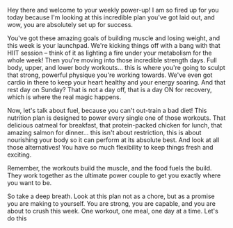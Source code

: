 Hey there and welcome to your weekly power-up! I am so fired up for you today because I'm looking at this incredible plan you've got laid out, and wow, you are absolutely set up for success.

You've got these amazing goals of building muscle and losing weight, and this week is your launchpad. We're kicking things off with a bang with that HIIT session – think of it as lighting a fire under your metabolism for the whole week! Then you're moving into those incredible strength days. Full body, upper, and lower body workouts... this is where you're going to sculpt that strong, powerful physique you're working towards. We've even got cardio in there to keep your heart healthy and your energy soaring. And that rest day on Sunday? That is not a day off, that is a day ON for recovery, which is where the real magic happens.

Now, let's talk about fuel, because you can't out-train a bad diet! This nutrition plan is designed to power every single one of those workouts. That delicious oatmeal for breakfast, that protein-packed chicken for lunch, that amazing salmon for dinner... this isn't about restriction, this is about nourishing your body so it can perform at its absolute best. And look at all those alternatives! You have so much flexibility to keep things fresh and exciting.

Remember, the workouts build the muscle, and the food fuels the build. They work together as the ultimate power couple to get you exactly where you want to be.

So take a deep breath. Look at this plan not as a chore, but as a promise you are making to yourself. You are strong, you are capable, and you are about to crush this week. One workout, one meal, one day at a time. Let's do this
